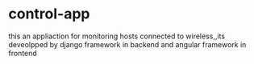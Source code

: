 # control-app
this an appliaction for monitoring hosts connected to wireless,,its deveolpped by django framework in backend and angular framework in frontend
